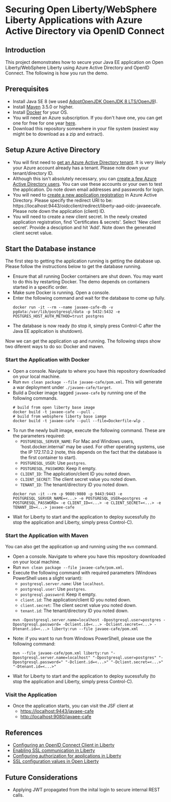 # Securing Open Liberty/WebSphere Liberty Applications with Azure Active Directory via OpenID Connect

## Introduction
This project demonstrates how to secure your Java EE application on Open Liberty/WebSphere Liberty using Azure Active Directory and OpenID Connect. The following is how you run the demo.

## Prerequisites
* Install Java SE 8 (we used [AdoptOpenJDK OpenJDK 8 LTS/OpenJ9](https://adoptopenjdk.net)).
* Install [Maven](https://maven.apache.org/download.cgi) 3.5.0 or higher.
* Install [Docker](https://docs.docker.com/get-docker/) for your OS.
* You will need an Azure subscription. If you don't have one, you can get one for free for one year [here](https://azure.microsoft.com/en-us/free).
* Download this repository somewhere in your file system (easiest way might be to download as a zip and extract).

## Setup Azure Active Directory
* You will first need to [get an Azure Active Directory tenant](https://docs.microsoft.com/en-us/azure/active-directory/develop/quickstart-create-new-tenant). It is very likely your Azure account already has a tenant. Please note down your tenant/directory ID.
* Although this isn't absolutely necessary, you can [create a few Azure Active Directory users](https://docs.microsoft.com/en-us/azure/active-directory/fundamentals/add-users-azure-active-directory). You can use these accounts or your own to test the application. Do note down email addresses and passwords for login.
* You will need to [create a new application registration](https://docs.microsoft.com/en-us/azure/active-directory/develop/quickstart-register-app) in Azure Active Directory. Please specify the redirect URI to be: https://localhost:9443/oidcclient/redirect/liberty-aad-oidc-javaeecafe. Please note down the application (client) ID.
* You will need to create a new client secret. In the newly created application registration, find 'Certificates & secrets'. Select 'New client secret'. Provide a desciption and hit 'Add'. Note down the generated client secret value.

## Start the Database instance
The first step to getting the application running is getting the database up. Please follow the instructions below to get the database running.
* Ensure that all running Docker containers are shut down. You may want to do this by restarting Docker. The demo depends on containers started in a specific order.
* Make sure Docker is running. Open a console.
* Enter the following command and wait for the database to come up fully.
  ```
  docker run -it --rm --name javaee-cafe-db -v pgdata:/var/lib/postgresql/data -p 5432:5432 -e POSTGRES_HOST_AUTH_METHOD=trust postgres
  ```
* The database is now ready (to stop it, simply press Control-C after the Java EE application is shutdown).

Now we can get the application up and running.  The following steps show two diferent ways to do so: Docker and maven.

### Start the Application with Docker

* Open a console. Navigate to where you have this repository downloaded on your local machine.
* Run `mvn clean package --file javaee-cafe/pom.xml`. This will generate a war deployment under `./javaee-cafe/target`.
* Build a Docker image tagged `javaee-cafe` by running one of the following commands.
  ```
  # build from open liberty base image
  docker build -t javaee-cafe --pull .
  # build from websphere liberty base iamge
  docker build -t javaee-cafe --pull --file=Dockerfile-wlp .
  ```
* To run the newly built image, execute the following command. These are the parameters required:
  * `POSTGRESQL_SERVER_NAME`: For Mac and Windows users, 'host.docker.internal' may be used. For other operating systems, use the IP 172.17.0.2 (note, this depends on the fact that the database is the first container to start).
  * `POSTGRESQL_USER`: Use `postgres`.
  * `POSTGRESQL_PASSWORD`: Keep it empty.
  * `CLIENT_ID`: The application/client ID you noted down.
  * `CLIENT_SECRET`: The client secret value you noted down.
  * `TENANT_ID`: The tenant/directory ID you noted down.
  ```
  docker run -it --rm -p 9080:9080 -p 9443:9443 -e POSTGRESQL_SERVER_NAME=<...> -e POSTGRESQL_USER=postgres -e POSTGRESQL_PASSWORD= -e CLIENT_ID=<...> -e CLIENT_SECRET=<...> -e TENANT_ID=<...> javaee-cafe
  ```
* Wait for Liberty to start and the application to deploy sucessfully (to stop the application and Liberty, simply press Control-C).

### Start the Application with Maven
You can also get the application up and running using the `mvn` command.
* Open a console. Navigate to where you have this repository downloaded on your local machine.
* Run `mvn clean package --file javaee-cafe/pom.xml`.
* Execute the following command with required parameters (Windows PowerShell uses a slight variant):
  * `postgresql.server.name`: Use `localhost`.
  * `postgresql.user`: Use `postgres`.
  * `postgresql.password`: Keep it empty.
  * `client.id`: The application/client ID you noted down.
  * `client.secret`: The client secret value you noted down.
  * `tenant.id`: The tenant/directory ID you noted down.
  ```
  mvn -Dpostgresql.server.name=localhost -Dpostgresql.user=postgres -Dpostgresql.password= -Dclient.id=<...> -Dclient.secret=<...> -Dtenant.id=<...> liberty:run --file javaee-cafe/pom.xml
  ```
* Note: if you want to run from Windows PowerShell, please use the following command:
  ```
  mvn --file javaee-cafe/pom.xml liberty:run "-Dpostgresql.server.name=localhost" "-Dpostgresql.user=postgres" "-Dpostgresql.password=" "-Dclient.id=<...>" "-Dclient.secret=<...>" "-Dtenant.id=<...>" 
  ```
* Wait for Liberty to start and the application to deploy sucessfully (to stop the application and Liberty, simply press Control-C).

### Visit the Application
* Once the application starts, you can visit the JSF client at
  * [https://localhost:9443/javaee-cafe](https://localhost:9443/javaee-cafe)
  * [http://localhost:9080/javaee-cafe](http://localhost:9080/javaee-cafe)

## References
* [Configuring an OpenID Connect Client in Liberty](https://www.ibm.com/support/knowledgecenter/SSEQTP_liberty/com.ibm.websphere.wlp.doc/ae/twlp_config_oidc_rp.html)
* [Enabling SSL communication in Liberty](https://www.ibm.com/support/knowledgecenter/SSEQTP_liberty/com.ibm.websphere.wlp.doc/ae/twlp_sec_ssl.html)
* [Configuring authorization for applications in Liberty](https://www.ibm.com/support/knowledgecenter/SSEQTP_liberty/com.ibm.websphere.wlp.doc/ae/twlp_sec_rolebased.html)
* [SSL configuration values in Open Liberty](https://openliberty.io/docs/ref/config/#ssl.html)

## Future Considerations
* Applying JWT propagated from the inital login to secure internal REST calls.
